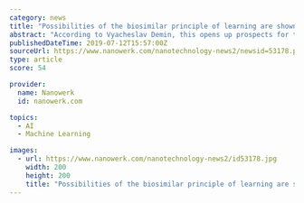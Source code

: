 ```yaml
---
category: news
title: "Possibilities of the biosimilar principle of learning are shown for a memristor-based neural network"
abstract: "According to Vyacheslav Demin, this opens up prospects for the application of local learning rules based on memristors when solving artificial intelligence problems with the use of complex spiking neural network architectures."
publishedDateTime: 2019-07-12T15:57:00Z
sourceUrl: https://www.nanowerk.com/nanotechnology-news2/newsid=53178.php
type: article
score: 54

provider:
  name: Nanowerk
  id: nanowerk.com

topics:
  - AI
  - Machine Learning

images:
  - url: https://www.nanowerk.com/nanotechnology-news2/id53178.jpg
    width: 200
    height: 200
    title: "Possibilities of the biosimilar principle of learning are shown for a memristor-based neural network"
---
```

